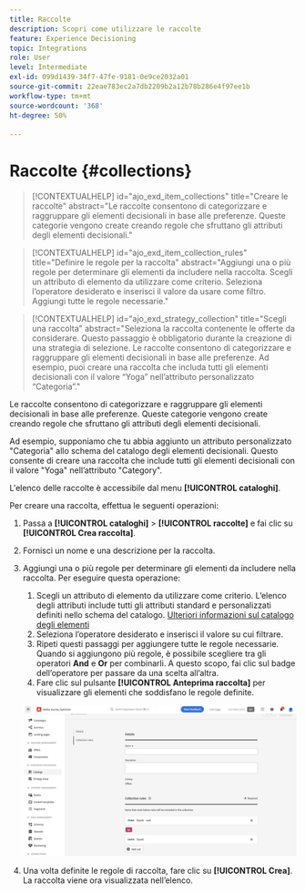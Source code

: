 ```yaml
---
title: Raccolte
description: Scopri come utilizzare le raccolte
feature: Experience Decisioning
topic: Integrations
role: User
level: Intermediate
exl-id: 099d1439-34f7-47fe-9181-0e9ce2032a01
source-git-commit: 22eae783ec2a7db2209b2a12b78b286e4f97ee1b
workflow-type: tm+mt
source-wordcount: '368'
ht-degree: 50%

---
```


# Raccolte {#collections}

>[!CONTEXTUALHELP]
>id="ajo_exd_item_collections"
>title="Creare le raccolte"
>abstract="Le raccolte consentono di categorizzare e raggruppare gli elementi decisionali in base alle preferenze. Queste categorie vengono create creando regole che sfruttano gli attributi degli elementi decisionali."

>[!CONTEXTUALHELP]
>id="ajo_exd_item_collection_rules"
>title="Definire le regole per la raccolta"
>abstract="Aggiungi una o più regole per determinare gli elementi da includere nella raccolta. Scegli un attributo di elemento da utilizzare come criterio. Seleziona l’operatore desiderato e inserisci il valore da usare come filtro. Aggiungi tutte le regole necessarie."

>[!CONTEXTUALHELP]
>id="ajo_exd_strategy_collection"
>title="Scegli una raccolta"
>abstract="Seleziona la raccolta contenente le offerte da considerare. Questo passaggio è obbligatorio durante la creazione di una strategia di selezione. Le raccolte consentono di categorizzare e raggruppare gli elementi decisionali in base alle preferenze. Ad esempio, puoi creare una raccolta che includa tutti gli elementi decisionali con il valore “Yoga” nell’attributo personalizzato “Categoria”."

Le raccolte consentono di categorizzare e raggruppare gli elementi decisionali in base alle preferenze. Queste categorie vengono create creando regole che sfruttano gli attributi degli elementi decisionali.

Ad esempio, supponiamo che tu abbia aggiunto un attributo personalizzato &quot;Categoria&quot; allo schema del catalogo degli elementi decisionali. Questo consente di creare una raccolta che include tutti gli elementi decisionali con il valore &quot;Yoga&quot; nell’attributo &quot;Category&quot;.

L&#39;elenco delle raccolte è accessibile dal menu **[!UICONTROL cataloghi]**.

Per creare una raccolta, effettua le seguenti operazioni:

1. Passa a **[!UICONTROL cataloghi]** > **[!UICONTROL raccolte]** e fai clic su **[!UICONTROL Crea raccolta]**.
1. Fornisci un nome e una descrizione per la raccolta.
1. Aggiungi una o più regole per determinare gli elementi da includere nella raccolta. Per eseguire questa operazione:

   1. Scegli un attributo di elemento da utilizzare come criterio. L’elenco degli attributi include tutti gli attributi standard e personalizzati definiti nello schema del catalogo. [Ulteriori informazioni sul catalogo degli elementi](catalogs.md)
   1. Seleziona l’operatore desiderato e inserisci il valore su cui filtrare.
   1. Ripeti questi passaggi per aggiungere tutte le regole necessarie. Quando si aggiungono più regole, è possibile scegliere tra gli operatori **And** e **Or** per combinarli. A questo scopo, fai clic sul badge dell’operatore per passare da una scelta all’altra.
   1. Fare clic sul pulsante **[!UICONTROL Anteprima raccolta]** per visualizzare gli elementi che soddisfano le regole definite.

   ![](assets/collection-create.png)

1. Una volta definite le regole di raccolta, fare clic su **[!UICONTROL Crea]**. La raccolta viene ora visualizzata nell’elenco.

